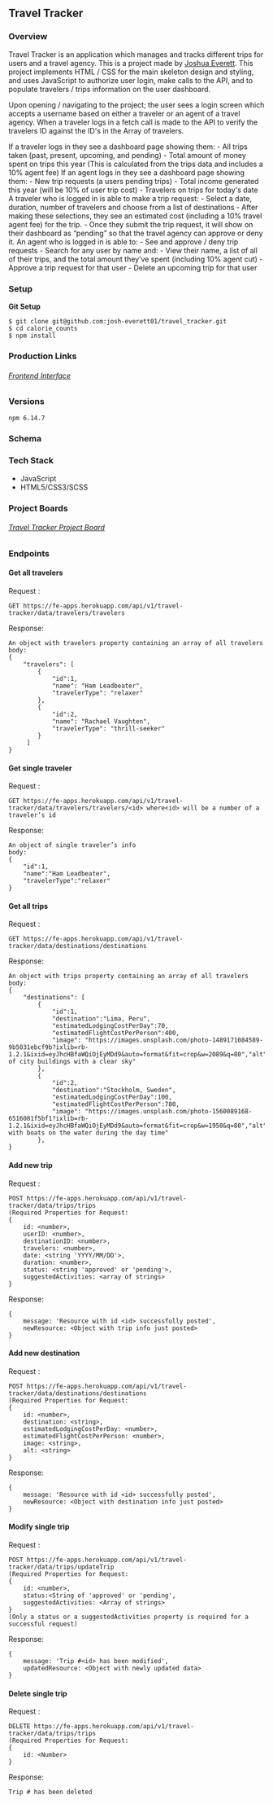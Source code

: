 ## Travel Tracker

### Overview
Travel Tracker is an application which manages and tracks different trips for 
users and a travel agency. This is a project made by [Joshua Everett](https://github.com/josh-everett01).
This project implements HTML / CSS for the main skeleton design and styling, and uses JavaScript
to authorize user login, make calls to the API, and to populate travelers / trips information on the user dashboard. 
  
Upon opening / navigating to the project; the user sees a login screen which
accepts a username based on either a traveler or an agent of a travel agency. When a traveler logs in a fetch
call is made to the API to verify the travelers ID against the ID's in the Array of travelers. 

If a traveler logs in they see a dashboard page showing them:
                                                                - All trips taken (past, present, upcoming, and pending)
                                                                - Total amount of money spent on trips this year (This 
                                                                  is calculated from the trips data and includes a 10%
                                                                  agent fee)
If an agent logs in they see a dashboard page showing them:
                                                                - New trip requests (a users pending trips)
                                                                - Total income generated this year (will be 10% of user 
                                                                trip cost)
                                                                - Travelers on trips for today's date 
A traveler who is logged in is able to make a trip request:
                                                                - Select a date, duration, number of travelers and choose 
                                                                from a list of destinations
                                                                - After making these selections, they see an estimated 
                                                                cost (including a 10% travel agent fee) for the trip.
                                                                - Once they submit the trip request, it will show on 
                                                                their dashboard as “pending” so that the travel agency 
                                                                can approve or deny it.
An agent who is logged in is able to:
                                                                - See and approve / deny trip requests
                                                                - Search for any user by name and:
                                                                                             - View their name, a list 
                                                                                             of all of their trips, 
                                                                                             and the total amount 
                                                                                             they’ve spent (including 
                                                                                             10% agent cut)
                                                                                             - Approve a trip request 
                                                                                             for that user
                                                                                             - Delete an upcoming trip 
                                                                                             for that user

### Setup

**Git Setup**
```
$ git clone git@github.com:josh-everett01/travel_tracker.git
$ cd calorie_counts
$ npm install
```
### Production Links
###### [Frontend Interface](https://github.com/josh-everett01/travel_tracker)

### Versions
 
`npm 6.14.7`  

### Schema

### Tech Stack
* JavaScript
* HTML5/CSS3/SCSS

### Project Boards
###### [Travel Tracker Project Board](https://github.com/josh-everett01/travel_tracker/projects/1)

### Endpoints  

#### Get all travelers
Request :
```
GET https://fe-apps.herokuapp.com/api/v1/travel-tracker/data/travelers/travelers
```
Response:
```
An object with travelers property containing an array of all travelers
body:
{
    "travelers": [
        {
            "id":1,
            "name": "Ham Leadbeater",
            "travelerType": "relaxer"
        },
        {
            "id":2,
            "name": "Rachael Vaughten",
            "travelerType": "thrill-seeker"
        }
     ]
}
```

#### Get single traveler
Request :
```
GET https://fe-apps.herokuapp.com/api/v1/travel-tracker/data/travelers/travelers/<id> where<id> will be a number of a traveler’s id
```
Response:
```
An object of single traveler’s info
body:
{
    "id":1,
    "name":"Ham Leadbeater",
    "travelerType":"relaxer"
}
```

#### Get all trips
Request :
```
GET https://fe-apps.herokuapp.com/api/v1/travel-tracker/data/destinations/destinations
```
Response:
```
An object with trips property containing an array of all travelers
body:
{
    "destinations": [
        {
            "id":1,
            "destination":"Lima, Peru",
            "estimatedLodgingCostPerDay":70,
            "estimatedFlightCostPerPerson":400,
            "image": "https://images.unsplash.com/photo-1489171084589-9b5031ebcf9b?ixlib=rb-1.2.1&ixid=eyJhcHBfaWQiOjEyMDd9&auto=format&fit=crop&w=2089&q=80","alt":"overview of city buildings with a clear sky"
        },
        {
            "id":2,
            "destination":"Stockholm, Sweden",
            "estimatedLodgingCostPerDay":100,
            "estimatedFlightCostPerPerson":780,
            "image": "https://images.unsplash.com/photo-1560089168-6516081f5bf1?ixlib=rb-1.2.1&ixid=eyJhcHBfaWQiOjEyMDd9&auto=format&fit=crop&w=1950&q=80","alt":"city with boats on the water during the day time"
        },
}
```

#### Add new trip
Request :
```
POST https://fe-apps.herokuapp.com/api/v1/travel-tracker/data/trips/trips
(Required Properties for Request: 
{
    id: <number>, 
    userID: <number>, 
    destinationID: <number>, 
    travelers: <number>, 
    date: <string 'YYYY/MM/DD'>, 
    duration: <number>, 
    status: <string 'approved' or 'pending'>, 
    suggestedActivities: <array of strings>
}
```
Response:
```
{
    message: 'Resource with id <id> successfully posted', 
    newResource: <Object with trip info just posted>
}
```

#### Add new destination
Request :
```
POST https://fe-apps.herokuapp.com/api/v1/travel-tracker/data/destinations/destinations	
(Required Properties for Request: 
{
    id: <number>, 
    destination: <string>, 
    estimatedLodgingCostPerDay: <number>, 
    estimatedFlightCostPerPerson: <number>, 
    image: <string>, 
    alt: <string>
}
```
Response:
```
{
    message: 'Resource with id <id> successfully posted', 
    newResource: <Object with destination info just posted>
}
```

#### Modify single trip
Request :
```
POST https://fe-apps.herokuapp.com/api/v1/travel-tracker/data/trips/updateTrip	
(Required Properties for Request: 
{
    id: <number>, 
    status:<String of 'approved' or 'pending', 
    suggestedActivities: <Array of strings>
} 
(Only a status or a suggestedActivities property is required for a successful request)
```
Response:
```
{
    message: 'Trip #<id> has been modified', 
    updatedResource: <Object with newly updated data>
}
```

#### Delete single trip
Request :
```
DELETE https://fe-apps.herokuapp.com/api/v1/travel-tracker/data/trips/trips
(Required Properties for Request: 
{
    id: <Number>
}
```
Response:
```
Trip # has been deleted
```



